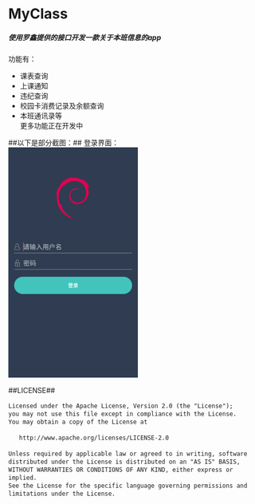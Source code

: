 # MyClass
##### 使用罗鑫提供的接口开发一款关于本班信息的app<br>
功能有：
* 课表查询
* 上课通知
* 违纪查询
* 校园卡消费记录及余额查询
* 本班通讯录等  
更多功能正在开发中

##以下是部分截图：##
登录界面：  
<img src="/screenshot/Login.png" width="260px"/>

##LICENSE##

    Licensed under the Apache License, Version 2.0 (the "License");
    you may not use this file except in compliance with the License.
    You may obtain a copy of the License at

       http://www.apache.org/licenses/LICENSE-2.0

    Unless required by applicable law or agreed to in writing, software
    distributed under the License is distributed on an "AS IS" BASIS,
    WITHOUT WARRANTIES OR CONDITIONS OF ANY KIND, either express or implied.
    See the License for the specific language governing permissions and
    limitations under the License.
